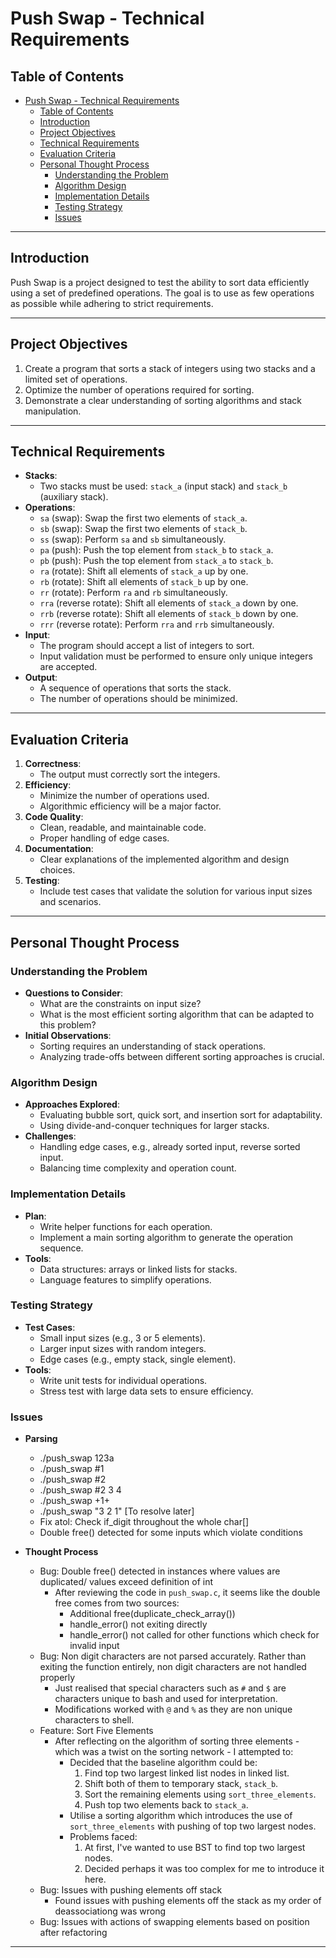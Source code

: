 # Push Swap - Technical Requirements

## Table of Contents
- [Push Swap - Technical Requirements](#push-swap---technical-requirements)
  - [Table of Contents](#table-of-contents)
  - [Introduction](#introduction)
  - [Project Objectives](#project-objectives)
  - [Technical Requirements](#technical-requirements)
  - [Evaluation Criteria](#evaluation-criteria)
  - [Personal Thought Process](#personal-thought-process)
    - [Understanding the Problem](#understanding-the-problem)
    - [Algorithm Design](#algorithm-design)
    - [Implementation Details](#implementation-details)
    - [Testing Strategy](#testing-strategy)
    - [Issues](#issues)

---

## Introduction
Push Swap is a project designed to test the ability to sort data efficiently using a set of predefined operations. The goal is to use as few operations as possible while adhering to strict requirements.

---

## Project Objectives
1. Create a program that sorts a stack of integers using two stacks and a limited set of operations.
2. Optimize the number of operations required for sorting.
3. Demonstrate a clear understanding of sorting algorithms and stack manipulation.

---

## Technical Requirements
- **Stacks**:
  - Two stacks must be used: `stack_a` (input stack) and `stack_b` (auxiliary stack).
- **Operations**:
  - `sa` (swap): Swap the first two elements of `stack_a`.
  - `sb` (swap): Swap the first two elements of `stack_b`.
  - `ss` (swap): Perform `sa` and `sb` simultaneously.
  - `pa` (push): Push the top element from `stack_b` to `stack_a`.
  - `pb` (push): Push the top element from `stack_a` to `stack_b`.
  - `ra` (rotate): Shift all elements of `stack_a` up by one.
  - `rb` (rotate): Shift all elements of `stack_b` up by one.
  - `rr` (rotate): Perform `ra` and `rb` simultaneously.
  - `rra` (reverse rotate): Shift all elements of `stack_a` down by one.
  - `rrb` (reverse rotate): Shift all elements of `stack_b` down by one.
  - `rrr` (reverse rotate): Perform `rra` and `rrb` simultaneously.
- **Input**:
  - The program should accept a list of integers to sort.
  - Input validation must be performed to ensure only unique integers are accepted.
- **Output**:
  - A sequence of operations that sorts the stack.
  - The number of operations should be minimized.

---

## Evaluation Criteria
1. **Correctness**:
   - The output must correctly sort the integers.
2. **Efficiency**:
   - Minimize the number of operations used.
   - Algorithmic efficiency will be a major factor.
3. **Code Quality**:
   - Clean, readable, and maintainable code.
   - Proper handling of edge cases.
4. **Documentation**:
   - Clear explanations of the implemented algorithm and design choices.
5. **Testing**:
   - Include test cases that validate the solution for various input sizes and scenarios.

---

## Personal Thought Process

### Understanding the Problem
- **Questions to Consider**:
  - What are the constraints on input size?
  - What is the most efficient sorting algorithm that can be adapted to this problem?
- **Initial Observations**:
  - Sorting requires an understanding of stack operations.
  - Analyzing trade-offs between different sorting approaches is crucial.

### Algorithm Design
- **Approaches Explored**:
  - Evaluating bubble sort, quick sort, and insertion sort for adaptability.
  - Using divide-and-conquer techniques for larger stacks.
- **Challenges**:
  - Handling edge cases, e.g., already sorted input, reverse sorted input.
  - Balancing time complexity and operation count.

### Implementation Details
- **Plan**:
  - Write helper functions for each operation.
  - Implement a main sorting algorithm to generate the operation sequence.
- **Tools**:
  - Data structures: arrays or linked lists for stacks.
  - Language features to simplify operations.

### Testing Strategy
- **Test Cases**:
  - Small input sizes (e.g., 3 or 5 elements).
  - Larger input sizes with random integers.
  - Edge cases (e.g., empty stack, single element).
- **Tools**:
  - Write unit tests for individual operations.
  - Stress test with large data sets to ensure efficiency.

### Issues
- **Parsing**
  -  ./push_swap 123a
  -  ./push_swap #1
  -  ./push_swap #2
  -  ./push_swap #2 3 4
  -  ./push_swap +1+
  -  ./push_swap "3 2 1" [To resolve later]
  -  Fix atol: Check if_digit throughout the whole char[]
  -  Double free() detected for some inputs which violate conditions

- **Thought Process**
  - Bug: Double free() detected in instances where values are duplicated/ values exceed definition of int
    - After reviewing the code in `push_swap.c`, it seems like the double free comes from two sources:
      - Additional free(duplicate_check_array())
      - handle_error() not exiting directly
      - handle_error() not called for other functions which check for invalid input
  - Bug: Non digit characters are not parsed accurately. Rather than exiting the function entirely, non digit characters are not handled properly
    - Just realised that special characters such as `#` and `$` are characters unique to bash and used for interpretation. 
    - Modifications worked with `@` and `%` as they are non unique characters to shell. 
  - Feature: Sort Five Elements
    - After reflecting on the algorithm of sorting three elements - which was a twist on the sorting network - I attempted to:
      - Decided that the baseline algorithm could be:
        1. Find top two largest linked list nodes in linked list. 
        2. Shift both of them to temporary stack, `stack_b`.
        3. Sort the remaining elements using `sort_three_elements`. 
        4. Push top two elements back to `stack_a`.  
      - Utilise a sorting algorithm which introduces the use of `sort_three_elements` with pushing of top two largest nodes. 
      - Problems faced:
        1. At first, I've wanted to use BST to find top two largest nodes. 
        2. Decided perhaps it was too complex for me to introduce it here. 
  - Bug: Issues with pushing elements off stack
    - Found issues with pushing elements off the stack as my order of deassociationg was wrong
  - Bug: Issues with actions of swapping elements based on position after refactoring
        
---
